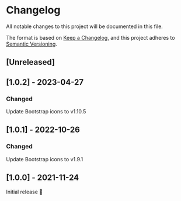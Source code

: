 # Changelog
All notable changes to this project will be documented in this file.

The format is based on [Keep a Changelog](https://keepachangelog.com/en/1.0.0/),
and this project adheres to [Semantic Versioning](https://semver.org/spec/v2.0.0.html).

## [Unreleased]

## [1.0.2] - 2023-04-27
### Changed
Update Bootstrap icons to v1.10.5

## [1.0.1] - 2022-10-26
### Changed
Update Bootstrap icons to v1.9.1

## [1.0.0] - 2021-11-24
Initial release 🎉
